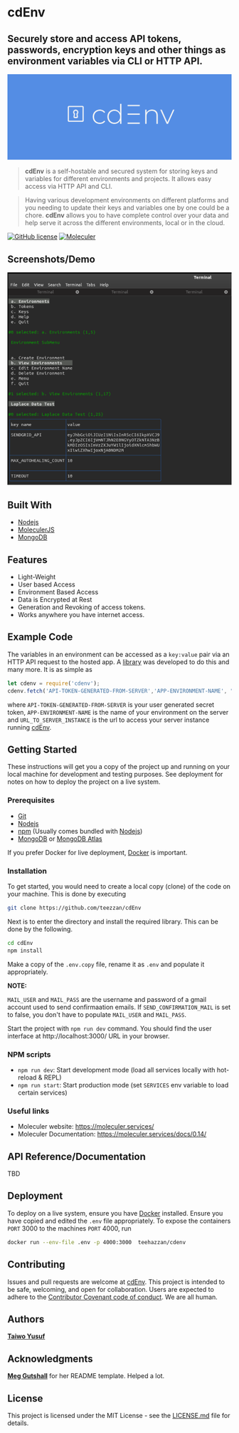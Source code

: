 # cdEnv

## Securely store and access API tokens, passwords, encryption keys and other things as environment variables via CLI or HTTP API.
![Logo](./images/cdenv-logo.png)

>**cdEnv** is a self-hostable and secured system for storing keys and variables for different environments and projects. It allows easy access via HTTP API and CLI.

>Having various development environments on different platforms and you needing to update their keys and variables one by one could be a chore. **cdEnv** allows you to have complete control over your data and help serve it across the different environments, local or in the cloud.

[![GitHub license](https://img.shields.io/badge/license-MIT-blue.svg)](https://github.com/teezzan/cdenv/blob/master/LICENSE.md)
[![Moleculer](https://badgen.net/badge/Powered%20by/Moleculer/0e83cd)](https://moleculer.services)

## Screenshots/Demo
![ScreenShot](./images/cdenv.png)


## Built With

- [Nodejs](https://nodejs.org/en/)
- [MoleculerJS](https://moleculer.services/docs/0.14/)
- [MongoDB](https://www.mongodb.com/)

## Features

- Light-Weight
- User based Access
- Environment Based Access
- Data is Encrypted at Rest
- Generation and Revoking of access tokens.
- Works anywhere you have internet access.

## Example Code

The variables in an environment can be accessed as a `key:value` pair via an HTTP API request to the hosted app. A [library](https://www.npmjs.com/package/cdenv) was developed to do this and many more. It is as simple as 
```javascript
let cdenv = require('cdenv');
cdenv.fetch('API-TOKEN-GENERATED-FROM-SERVER','APP-ENVIRONMENT-NAME', "URL_TO_SERVER_INSTANCE");

```
where `API-TOKEN-GENERATED-FROM-SERVER` is your user generated secret token, `APP-ENVIRONMENT-NAME` is the name of your environment on the server and `URL_TO_SERVER_INSTANCE` is the url to access your server instance running [cdEnv](https://github.com/teezzan/cdEnv).


## Getting Started

These instructions will get you a copy of the project up and running on your local machine for development and testing purposes. See deployment for notes on how to deploy the project on a live system.

### Prerequisites

- [Git](https://git-scm.com/)
- [Nodejs](https://nodejs.org/en/)
- [npm](https://www.npmjs.com/get-npm) (Usually comes bundled with [Nodejs](https://nodejs.org/en/))
- [MongoDB](https://www.mongodb.com/) or [MongoDB Atlas](https://www.mongodb.com/cloud/atlas)

If you prefer Docker for live deployment, [Docker](https://www.docker.com/get-started) is important.

### Installation

To get started, you would need to create a local copy (clone) of the code on your machine. This is done by executing 
```bash
git clone https://github.com/teezzan/cdEnv
```
Next is to enter the directory and install the required library. This can be done by the following.
```bash 
cd cdEnv
npm install
```
Make a copy of the `.env.copy` file, rename it as `.env` and populate it appropriately.


**NOTE:** 

`MAIL_USER` and `MAIL_PASS` are the username and password of a gmail account used to send confirmaation emails.
If `SEND_CONFIRMATION_MAIL` is set to false, you don't have to populate `MAIL_USER` and `MAIL_PASS`.

Start the project with `npm run dev` command. 
You should find the user interface at http://localhost:3000/ URL in your browser. 

### NPM scripts

- `npm run dev`: Start development mode (load all services locally with hot-reload & REPL)
- `npm run start`: Start production mode (set `SERVICES` env variable to load certain services)

### Useful links
* Moleculer website: https://moleculer.services/
* Moleculer Documentation: https://moleculer.services/docs/0.14/


## API Reference/Documentation

TBD


## Deployment

To deploy on a live system, ensure you have [Docker](https://www.docker.com/get-started) installed. Ensure you have copied and edited the `.env` file appropriately. To expose the containers `PORT` 3000 to the machines `PORT` 4000, run
```bash
docker run --env-file .env -p 4000:3000  teehazzan/cdenv
```


## Contributing

Issues and pull requests are welcome at [cdEnv](https://github.com/teezzan/cdEnv). This project is intended to be safe, welcoming, and open for collaboration. Users are expected to adhere to the [Contributor Covenant code of conduct](https://www.contributor-covenant.org/version/2/0/code_of_conduct/). We are all human.

## Authors

**[Taiwo Yusuf](https://github.com/teezzan/)**


## Acknowledgments

**[Meg Gutshall](https://github.com/meg-gutshall/)** for her README template. Helped a lot.

## License
This project is licensed under the MIT License - see the [LICENSE.md](LICENSE.md) file for details.

